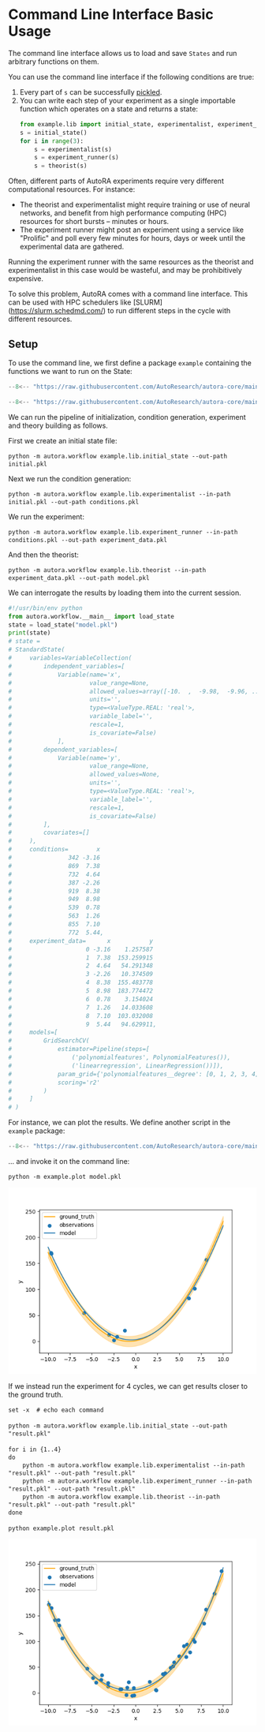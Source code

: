 # Command Line Interface Basic Usage

The command line interface allows us to load and save `States` and run arbitrary functions on them.

You can use the command line interface if the following conditions are true:

1. Every part of `s` can be successfully [pickled](https://docs.python.org/3/library/pickle.html).
2. You can write each step of your experiment as a single importable function which operates on a state and returns 
   a state:
    ```python
    from example.lib import initial_state, experimentalist, experiment_runner, theorist
    s = initial_state()
    for i in range(3):
        s = experimentalist(s)
        s = experiment_runner(s)
        s = theorist(s)
    ```

Often, different parts of AutoRA experiments require very different computational resources. For instance:
- The theorist and experimentalist might require training or use of neural networks, and benefit from high 
  performance computing (HPC) resources for short bursts – minutes or hours.
- The experiment runner might post an experiment using a service like "Prolific" and poll every few minutes for 
  hours, days or week until the experimental data are gathered.

Running the experiment runner with the same resources as the theorist and experimentalist in this case would be 
wasteful, and may be prohibitively expensive.

To solve this problem, AutoRA comes with a command line interface. This can be used with HPC schedulers like [SLURM]
(https://slurm.schedmd.com/) to run different steps in the cycle with different resources.

## Setup

To use the command line, we first define a package `example` containing the functions we want to run on the State:

```python title="example/lib.py"
--8<-- "https://raw.githubusercontent.com/AutoResearch/autora-core/main/docs/cli/basic-usage/example/lib.py"
```

```python title="example/__init__.py"
--8<-- "https://raw.githubusercontent.com/AutoResearch/autora-core/main/docs/cli/basic-usage/example/__init__.py"
```

We can run the pipeline of initialization, condition generation, experiment and theory building as follows.

First we create an initial state file:

```shell
python -m autora.workflow example.lib.initial_state --out-path initial.pkl
```

Next we run the condition generation:


```shell
python -m autora.workflow example.lib.experimentalist --in-path initial.pkl --out-path conditions.pkl
```

We run the experiment:


```shell
python -m autora.workflow example.lib.experiment_runner --in-path conditions.pkl --out-path experiment_data.pkl
```

And then the theorist:


```shell
python -m autora.workflow example.lib.theorist --in-path experiment_data.pkl --out-path model.pkl
```

We can interrogate the results by loading them into the current session.

```python
#!/usr/bin/env python
from autora.workflow.__main__ import load_state
state = load_state("model.pkl")
print(state)
# state = 
# StandardState(
#     variables=VariableCollection(
#         independent_variables=[
#             Variable(name='x',
#                      value_range=None, 
#                      allowed_values=array([-10.  ,  -9.98,  -9.96, ...,   9.96,   9.98,  10.  ]), 
#                      units='', 
#                      type=<ValueType.REAL: 'real'>, 
#                      variable_label='', 
#                      rescale=1, 
#                      is_covariate=False)
#             ], 
#         dependent_variables=[
#             Variable(name='y', 
#                      value_range=None, 
#                      allowed_values=None, 
#                      units='', 
#                      type=<ValueType.REAL: 'real'>, 
#                      variable_label='', 
#                      rescale=1, 
#                      is_covariate=False)
#         ], 
#         covariates=[]
#     ), 
#     conditions=        x
#                342 -3.16
#                869  7.38
#                732  4.64
#                387 -2.26
#                919  8.38
#                949  8.98
#                539  0.78
#                563  1.26
#                855  7.10
#                772  5.44, 
#     experiment_data=      x           y
#                     0 -3.16    1.257587
#                     1  7.38  153.259915
#                     2  4.64   54.291348
#                     3 -2.26   10.374509
#                     4  8.38  155.483778
#                     5  8.98  183.774472
#                     6  0.78    3.154024
#                     7  1.26   14.033608
#                     8  7.10  103.032008
#                     9  5.44   94.629911, 
#     models=[
#         GridSearchCV(
#             estimator=Pipeline(steps=[
#                 ('polynomialfeatures', PolynomialFeatures()),
#                 ('linearregression', LinearRegression())]),
#             param_grid={'polynomialfeatures__degree': [0, 1, 2, 3, 4]}, 
#             scoring='r2'
#         )
#     ]
# )
```

For instance, we can plot the results. We define another script in the `example` package:

```python title="example/plot.py"
--8<-- "https://raw.githubusercontent.com/AutoResearch/autora-core/main/docs/cli/basic-usage/example/plot.py"
```
    
... and invoke it on the command line:

```shell
python -m example.plot model.pkl
```

![png](img/after-one-cycle.png)

If we instead run the experiment for 4 cycles, we can get results closer to the ground truth.

```shell
set -x  # echo each command 

python -m autora.workflow example.lib.initial_state --out-path "result.pkl"

for i in {1..4}
do
    python -m autora.workflow example.lib.experimentalist --in-path "result.pkl" --out-path "result.pkl"
    python -m autora.workflow example.lib.experiment_runner --in-path "result.pkl" --out-path "result.pkl"
    python -m autora.workflow example.lib.theorist --in-path "result.pkl" --out-path "result.pkl"
done

python example.plot result.pkl
```

![png](img/after-four-cycles.png)
